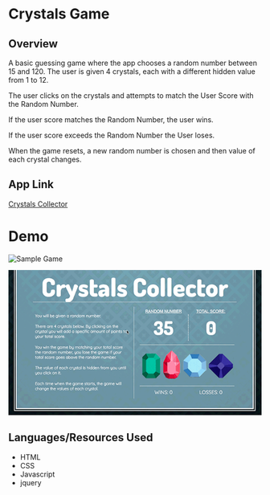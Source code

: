 # Crystals Game

## Overview
A basic guessing game where the app chooses a random number between 15 and 120. The user is given 4 crystals, each with a different hidden value from 1 to 12.

The user clicks on the crystals and attempts to match the User Score with the Random Number.

If the user score matches the Random Number, the user wins.

If the user score exceeds the Random Number the User loses.

When the game resets, a new random number is chosen and then value of each crystal changes.

## App Link
[Crystals Collector](https://louishellinger.github.io/Crystals-Game/)



# Demo

![Sample Game](assets/readmeImages/sampleGame.gif)

![Sample Game](readmeImages/sampleGame.gif)

## Languages/Resources Used
- HTML
- CSS
- Javascript
- jquery

